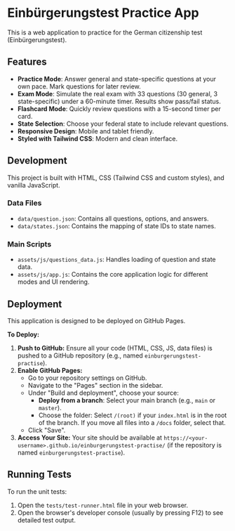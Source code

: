 # Einbürgerungstest Practice App

This is a web application to practice for the German citizenship test (Einbürgerungstest).

## Features

*   **Practice Mode**: Answer general and state-specific questions at your own pace. Mark questions for later review.
*   **Exam Mode**: Simulate the real exam with 33 questions (30 general, 3 state-specific) under a 60-minute timer. Results show pass/fail status.
*   **Flashcard Mode**: Quickly review questions with a 15-second timer per card.
*   **State Selection**: Choose your federal state to include relevant questions.
*   **Responsive Design**: Mobile and tablet friendly.
*   **Styled with Tailwind CSS**: Modern and clean interface.

## Development

This project is built with HTML, CSS (Tailwind CSS and custom styles), and vanilla JavaScript.

### Data Files
*   `data/question.json`: Contains all questions, options, and answers.
*   `data/states.json`: Contains the mapping of state IDs to state names.

### Main Scripts
*   `assets/js/questions_data.js`: Handles loading of question and state data.
*   `assets/js/app.js`: Contains the core application logic for different modes and UI rendering.

## Deployment

This application is designed to be deployed on GitHub Pages.

**To Deploy:**

1.  **Push to GitHub:** Ensure all your code (HTML, CSS, JS, data files) is pushed to a GitHub repository (e.g., named `einburgerungstest-practise`).
2.  **Enable GitHub Pages:**
    *   Go to your repository settings on GitHub.
    *   Navigate to the "Pages" section in the sidebar.
    *   Under "Build and deployment", choose your source:
        *   **Deploy from a branch**: Select your main branch (e.g., `main` or `master`).
        *   Choose the folder: Select `/(root)` if your `index.html` is in the root of the branch. If you move all files into a `/docs` folder, select that.
    *   Click "Save".
3.  **Access Your Site:** Your site should be available at `https://<your-username>.github.io/einburgerungstest-practise/` (if the repository is named `einburgerungstest-practise`).

## Running Tests

To run the unit tests:
1. Open the `tests/test-runner.html` file in your web browser.
2. Open the browser's developer console (usually by pressing F12) to see detailed test output.
